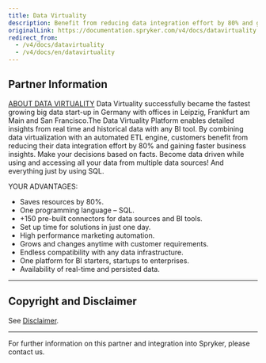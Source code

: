 ```yaml
---
title: Data Virtuality
description: Benefit from reducing data integration effort by 80% and gaining faster business insights by integrating Data Virtuality into the Spryker Commerce OS.
originalLink: https://documentation.spryker.com/v4/docs/datavirtuality
redirect_from:
  - /v4/docs/datavirtuality
  - /v4/docs/en/datavirtuality
---
```


## Partner Information
[ABOUT DATA VIRTUALITY](https://datavirtuality.com/)
Data Virtuality successfully became the fastest growing big data start-up in Germany with offices in Leipzig, Frankfurt am Main and San Francisco.The Data Virtuality Platform enables detailed insights from real time and historical data with any BI tool. By combining data virtualization with an automated ETL engine, customers benefit from reducing their data integration effort by 80% and gaining faster business insights. Make your decisions based on facts. Become data driven while using and accessing all your data from multiple data sources! And everything just by using SQL. 

YOUR ADVANTAGES: 

* Saves resources by 80%.
* One programming language – SQL.
* +150 pre-built connectors for data sources and BI tools.
* Set up time for solutions in just one day.
* High performance marketing automation.
* Grows and changes anytime with customer requirements.
* Endless compatibility with any data infrastructure.
* One platform for BI starters, startups to enterprises.
* Availability of real-time and persisted data. 

---

## Copyright and Disclaimer

See [Disclaimer](https://github.com/spryker/spryker-documentation).

---
For further information on this partner and integration into Spryker, please contact us.

<div class="hubspot-form js-hubspot-form" data-portal-id="2770802" data-form-id="163e11fb-e833-4638-86ae-a2ca4b929a41" id="hubspot-1"></div>


